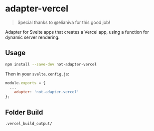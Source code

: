 # adapter-vercel

> Special thanks to @elianiva for this good job!

Adapter for Svelte apps that creates a Vercel app, using a function for dynamic server rendering.

## Usage

```sh
npm install --save-dev not-adapter-vercel
```

Then in your `svelte.config.js`:

```js
module.exports = {
  ...
	adapter: 'not-adapter-vercel'
};
```

## Folder Build

`.vercel_build_output/`